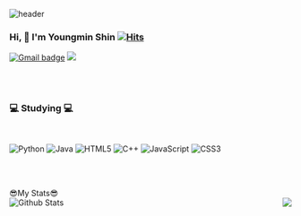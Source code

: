 ![header](https://capsule-render.vercel.app/api?type=waving&color=548294&height=250&section=header&text=%20&fontSize=90)
### Hi, 👋 I'm Youngmin Shin [![Hits](https://hits.seeyoufarm.com/api/count/incr/badge.svg?url=https%3A%2F%2Fgithub.com%2Fuiw6unoh&count_bg=%23FFE2E2&title_bg=%23FFABAB&icon=&icon_color=%23E7E7E7&title=hits&edge_flat=false)](https://hits.seeyoufarm.com)

[![Gmail badge](https://img.shields.io/badge/Gmail-F40D12?style=for-the-flat&logo=gmail&logoColor=white&logowidth=&link=mailto:uiw6unoh@naver.com)](mailto:uiw6unoh@naver.com)
<a href="https://blog.naver.com/uiw6unoh" target="_blank"><img src="https://img.shields.io/badge/Blog-FCF80?style=for-the-flat&logo=blogger&logoColor=white"/></a>


<br/><br/>
 
<h3>💻 Studying 💻</h3>

<br/>

![Python](https://img.shields.io/badge/python-3670A0?style=for-the-badge&logo=python&logoColor=ffdd54) ![Java](https://img.shields.io/badge/java-%23ED8B00.svg?style=for-the-badge&logo=java&logoColor=white) ![HTML5](https://img.shields.io/badge/html5-%23E34F26.svg?style=for-the-badge&logo=html5&logoColor=white) ![C++](https://img.shields.io/badge/c++-%2300599C.svg?style=for-the-badge&logo=c%2B%2B&logoColor=white) ![JavaScript](https://img.shields.io/badge/javascript-%23323330.svg?style=for-the-badge&logo=javascript&logoColor=%23F7DF1E) ![CSS3](https://img.shields.io/badge/css3-%231572B6.svg?style=for-the-badge&logo=css3&logoColor=white) 


<br/><br/>

😎My Stats😎 <br/>
![Github Stats](https://github-readme-stats.vercel.app/api?username=uiw6unoh&show_icons=true)
<img align='right' src="http://mazassumnida.wtf/api/v2/generate_badge?boj=uiw6unoh">
